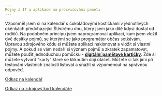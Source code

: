 ```yaml
---
Pojmy z IT a aplikace na procvičování paměti
---
```


Vzpomněl jsem si na kalendář s čokoládovými kostičkami v jednotlivých okénkách předcházející Štědrému dnu, který jsem jako dítě kdysi dostal od rodičů. Na podobném principu jsem naprogramoval aplikaci, kam jsem vložil dvě desítky pojmů, se kterými se jako programátor občas setkávám.
Úpravou zdrojového kódu si můžete aplikaci naklonovat a vložit si vlastní pojmy.
A pokud se vám nedaří si význam pojmů a zkratek zapamatovat, můžete použít jednoduchou pomůcku - **[digitální pamětové kartičky](http://aplikace.svobodaweb.cz/app/memory_cards)**. Zde si můžete vytvořit "karty" které se kliknutím dají otáčet. Můžete si tak jimi při testování vlastních znalostí listovat a snažit si vzpomenout na správnou odpověď.

[Odkaz na kalendář](http://aplikace.svobodaweb.cz/app/random_info_calendar/)

[Odkaz na zdrojový kód kalendáře](https://github.com/psvoboda1987/info_calendar)